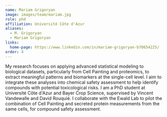 ```yaml
---
name: Mariam Grigoryan
image: images/team/mariam.jpg
role: phd
affiliation: Université Côte d'Azur
aliases:
  - M. Grigoryan
  - Mariam Grigoryan
links:
  home-page: https://www.linkedin.com/in/mariam-grigoryan-b70654225/
order: 4
---
```


My research focuses on applying advanced statistical modeling to biological datasets, particularly from Cell Painting and proteomics, to extract meaningful patterns and biomarkers at the single-cell level. I aim to integrate these analyses into chemical safety assessment to help identify compounds with potential toxicological risks. I am a PhD student at Université Côte d'Azur and Bayer Crop Science, supervised by Vincent Vandewalle and David Rouquié. I collaborate with the Ewald Lab to pilot the combination of Cell Painting and secreted protein measurements from the same cells, for compound safety assessment. 
